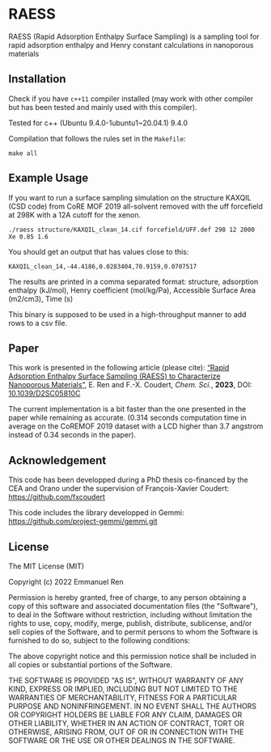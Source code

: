 # RAESS
RAESS (Rapid Adsorption Enthalpy Surface Sampling) is a sampling tool for rapid adsorption enthalpy and Henry constant calculations in nanoporous materials 

## Installation

Check if you have `c++11` compiler installed (may work with other compiler but has been tested and mainly used with this compiler).

Tested for c++ (Ubuntu 9.4.0-1ubuntu1~20.04.1) 9.4.0

Compilation that follows the rules set in the `Makefile`:
```
make all
```

## Example Usage

If you want to run a surface sampling simulation on the structure KAXQIL (CSD code) from CoRE MOF 2019 all-solvent removed with the uff forcefield at 298K with a 12A cutoff for the xenon. 
```
./raess structure/KAXQIL_clean_14.cif forcefield/UFF.def 298 12 2000 Xe 0.85 1.6
```
You should get an output that has values close to this:
```
KAXQIL_clean_14,-44.4186,0.0283404,70.9159,0.0707517
```

The results are printed in a comma separated format: structure, adsorption enthalpy (kJ/mol), Henry coefficient (mol/kg/Pa), Accessible Surface Area (m2/cm3), Time (s)

This binary is supposed to be used in a high-throughput manner to add rows to a csv file.

## Paper

This work is presented in the following article (please cite):
[“Rapid Adsorption Enthalpy Surface Sampling (RAESS) to Characterize Nanoporous Materials”](https://doi.org/10.1039/D2SC05810C), E. Ren and F.-X. Coudert, _Chem. Sci._, **2023**, DOI: [10.1039/D2SC05810C](https://doi.org/10.1039/D2SC05810C)

The current implementation is a bit faster than the one presented in the paper while remaining as accurate. (0.314 seconds computation time in average on the CoREMOF 2019 dataset with a LCD higher than 3.7 angstrom instead of 0.34 seconds in the paper).

## Acknowledgement

This code has been developped during a PhD thesis co-financed by the CEA and Orano under the supervision of François-Xavier Coudert: https://github.com/fxcoudert

This code includes the library developped in Gemmi: 
https://github.com/project-gemmi/gemmi.git

## License

The MIT License (MIT)

Copyright (c) 2022 Emmanuel Ren

Permission is hereby granted, free of charge, to any person obtaining a copy of this software and associated documentation files (the "Software"), to deal in the Software without restriction, including without limitation the rights to use, copy, modify, merge, publish, distribute, sublicense, and/or sell copies of the Software, and to permit persons to whom the Software is furnished to do so, subject to the following conditions:

The above copyright notice and this permission notice shall be included in all copies or substantial portions of the Software.

THE SOFTWARE IS PROVIDED "AS IS", WITHOUT WARRANTY OF ANY KIND, EXPRESS OR IMPLIED, INCLUDING BUT NOT LIMITED TO THE WARRANTIES OF MERCHANTABILITY, FITNESS FOR A PARTICULAR PURPOSE AND NONINFRINGEMENT. IN NO EVENT SHALL THE AUTHORS OR COPYRIGHT HOLDERS BE LIABLE FOR ANY CLAIM, DAMAGES OR OTHER LIABILITY, WHETHER IN AN ACTION OF CONTRACT, TORT OR OTHERWISE, ARISING FROM, OUT OF OR IN CONNECTION WITH THE SOFTWARE OR THE USE OR OTHER DEALINGS IN THE SOFTWARE.

